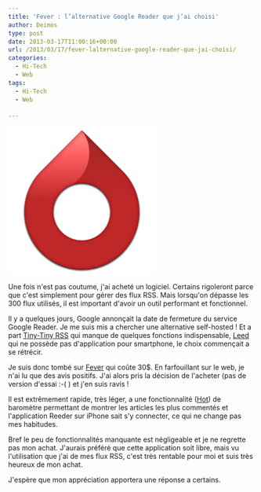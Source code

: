 ```yaml
---
title: 'Fever : l’alternative Google Reader que j’ai choisi'
author: Deimos
type: post
date: 2013-03-17T11:00:16+00:00
url: /2013/03/17/fever-lalternative-google-reader-que-jai-choisi/
categories:
  - Hi-Tech
  - Web
tags:
  - Hi-Tech
  - Web

---
```

![fever](/images/logo_fever.png)

Une fois n'est pas coutume, j'ai acheté un logiciel. Certains rigoleront parce que c'est simplement pour gérer des flux RSS. Mais lorsqu'on dépasse les 300 flux utilisés, il est important d'avoir un outil performant et fonctionnel.

Il y a quelques jours, Google annonçait la date de fermeture du service Google Reader. Je me suis mis a chercher une alternative self-hosted ! Et a part [Tiny-Tiny RSS](http://wiki.deimos.fr/Tiny_Tiny_RSS_:_Une_alternative_%C3%A0_Google_Reader) qui manque de quelques fonctions indispensable, [Leed](http://projet.idleman.fr/leed/) qui ne possède pas d'application pour smartphone, le choix commençait a se rétrécir.

Je suis donc tombé sur [Fever](http://www.feedafever.com) qui coûte 30$. En farfouillant sur le web, je n'ai lu que des avis positifs. J'ai alors pris la décision de l'acheter (pas de version d'essai :-( ) et j'en suis ravis !

Il est extrêmement rapide, très léger, a une fonctionnalité ([Hot](http://www.feedafever.com/#features)) de baromètre permettant de montrer les articles les plus commentés et l'application Reeder sur iPhone sait s'y connecter, ce qui ne change pas mes habitudes.

Bref le peu de fonctionnalités manquante est négligeable et je ne regrette pas mon achat. J'aurais préférė que cette application soit libre, mais vu l'utilisation que j'ai de mes flux RSS, c'est très rentable pour moi et suis très heureux de mon achat.

J'espère que mon appréciation apportera une réponse a certains.